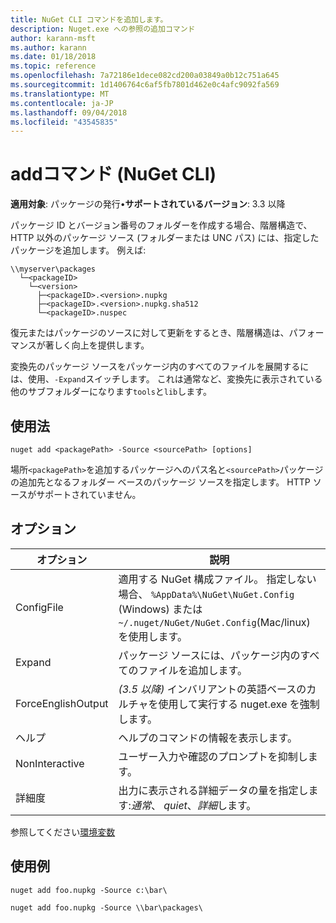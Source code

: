 ```yaml
---
title: NuGet CLI コマンドを追加します。
description: Nuget.exe への参照の追加コマンド
author: karann-msft
ms.author: karann
ms.date: 01/18/2018
ms.topic: reference
ms.openlocfilehash: 7a72186e1dece082cd200a03849a0b12c751a645
ms.sourcegitcommit: 1d1406764c6af5fb7801d462e0c4afc9092fa569
ms.translationtype: MT
ms.contentlocale: ja-JP
ms.lasthandoff: 09/04/2018
ms.locfileid: "43545835"
---
```

# <a name="add-command-nuget-cli"></a>addコマンド (NuGet CLI)

**適用対象**: パッケージの発行&bullet;**サポートされているバージョン**: 3.3 以降

パッケージ ID とバージョン番号のフォルダーを作成する場合、階層構造で、HTTP 以外のパッケージ ソース (フォルダーまたは UNC パス) には、指定したパッケージを追加します。 例えば:

    \\myserver\packages
      └─<packageID>
        └─<version>
          ├─<packageID>.<version>.nupkg
          ├─<packageID>.<version>.nupkg.sha512
          └─<packageID>.nuspec

復元またはパッケージのソースに対して更新をするとき、階層構造は、パフォーマンスが著しく向上を提供します。

変換先のパッケージ ソースをパッケージ内のすべてのファイルを展開するには、使用、`-Expand`スイッチします。 これは通常など、変換先に表示されている他のサブフォルダーになります`tools`と`lib`します。

## <a name="usage"></a>使用法

```cli
nuget add <packagePath> -Source <sourcePath> [options]
```

場所`<packagePath>`を追加するパッケージへのパス名と`<sourcePath>`パッケージの追加先となるフォルダー ベースのパッケージ ソースを指定します。 HTTP ソースがサポートされていません。

## <a name="options"></a>オプション

| オプション | 説明 |
| --- | --- |
| ConfigFile | 適用する NuGet 構成ファイル。 指定しない場合、 `%AppData%\NuGet\NuGet.Config` (Windows) または`~/.nuget/NuGet/NuGet.Config`(Mac/linux) を使用します。|
| Expand | パッケージ ソースには、パッケージ内のすべてのファイルを追加します。 |
| ForceEnglishOutput | *(3.5 以降)* インバリアントの英語ベースのカルチャを使用して実行する nuget.exe を強制します。 |
| ヘルプ | ヘルプのコマンドの情報を表示します。 |
| NonInteractive | ユーザー入力や確認のプロンプトを抑制します。 |
| 詳細度 | 出力に表示される詳細データの量を指定します:*通常*、 *quiet*、*詳細*します。 |

参照してください[環境変数](cli-ref-environment-variables.md)

## <a name="examples"></a>使用例

```cli
nuget add foo.nupkg -Source c:\bar\

nuget add foo.nupkg -Source \\bar\packages\
```
